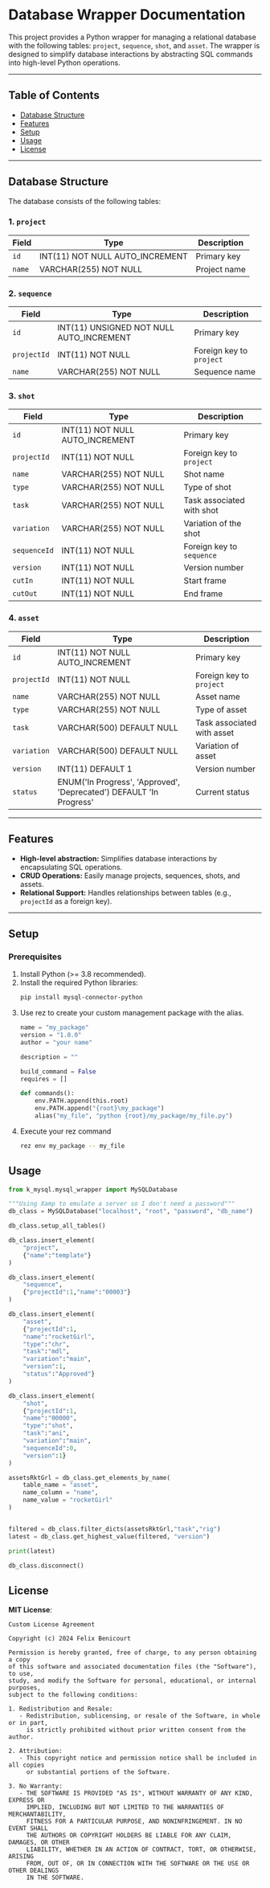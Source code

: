 
# Database Wrapper Documentation

This project provides a Python wrapper for managing a relational database with the following tables: `project`, `sequence`, `shot`, and `asset`. The wrapper is designed to simplify database interactions by abstracting SQL commands into high-level Python operations.

---

## Table of Contents

- [Database Structure](#database-structure)
- [Features](#features)
- [Setup](#setup)
- [Usage](#usage)
- [License](#license)

---

## Database Structure

The database consists of the following tables:

### 1. **`project`**
| Field   | Type                              | Description               |
|---------|-----------------------------------|---------------------------|
| `id`    | INT(11) NOT NULL AUTO_INCREMENT   | Primary key               |
| `name`  | VARCHAR(255) NOT NULL            | Project name              |

### 2. **`sequence`**
| Field       | Type                              | Description               |
|-------------|-----------------------------------|---------------------------|
| `id`        | INT(11) UNSIGNED NOT NULL AUTO_INCREMENT | Primary key      |
| `projectId` | INT(11) NOT NULL                 | Foreign key to `project` |
| `name`      | VARCHAR(255) NOT NULL            | Sequence name            |

### 3. **`shot`**
| Field        | Type                              | Description               |
|--------------|-----------------------------------|---------------------------|
| `id`         | INT(11) NOT NULL AUTO_INCREMENT   | Primary key               |
| `projectId`  | INT(11) NOT NULL                 | Foreign key to `project` |
| `name`       | VARCHAR(255) NOT NULL            | Shot name                |
| `type`       | VARCHAR(255) NOT NULL            | Type of shot             |
| `task`       | VARCHAR(255) NOT NULL            | Task associated with shot |
| `variation`  | VARCHAR(255) NOT NULL            | Variation of the shot    |
| `sequenceId` | INT(11) NOT NULL                 | Foreign key to `sequence`|
| `version`    | INT(11) NOT NULL                 | Version number           |
| `cutIn`      | INT(11) NOT NULL                 | Start frame              |
| `cutOut`     | INT(11) NOT NULL                 | End frame                |

### 4. **`asset`**
| Field       | Type                              | Description               |
|-------------|-----------------------------------|---------------------------|
| `id`        | INT(11) NOT NULL AUTO_INCREMENT   | Primary key               |
| `projectId` | INT(11) NOT NULL                 | Foreign key to `project` |
| `name`      | VARCHAR(255) NOT NULL            | Asset name               |
| `type`      | VARCHAR(255) NOT NULL            | Type of asset            |
| `task`      | VARCHAR(500) DEFAULT NULL        | Task associated with asset|
| `variation` | VARCHAR(500) DEFAULT NULL        | Variation of asset       |
| `version`   | INT(11) DEFAULT 1                | Version number           |
| `status`    | ENUM('In Progress', 'Approved', 'Deprecated') DEFAULT 'In Progress' | Current status |

---

## Features

- **High-level abstraction:** Simplifies database interactions by encapsulating SQL operations.
- **CRUD Operations:** Easily manage projects, sequences, shots, and assets.
- **Relational Support:** Handles relationships between tables (e.g., `projectId` as a foreign key).

---

## Setup

### Prerequisites

1. Install Python (>= 3.8 recommended).
2. Install the required Python libraries:
   ```bash
   pip install mysql-connector-python
3. Use rez to create your custom management package with the alias.
    ```python
    name = "my_package"
    version = "1.0.0"
    author = "your name"

    description = ""

    build_command = False
    requires = []

    def commands():
        env.PATH.append(this.root)
        env.PATH.append("{root}\my_package")
        alias("my_file", "python {root}/my_package/my_file.py")
    ```
4. Execute your rez command
    ```bash
    rez env my_package -- my_file
    ```


## Usage
 ```python
 from k_mysql.mysql_wrapper import MySQLDatabase

"""Using Xamp to emulate a server so I don't need a password"""
 db_class = MySQLDatabase("localhost", "root", "password", "db_name")

 db_class.setup_all_tables()

 db_class.insert_element(
     "project",
     {"name":"template"}
 )

 db_class.insert_element(
     "sequence",
     {"projectId":1,"name":"00003"}
 )

 db_class.insert_element(
     "asset",
     {"projectId":1,
     "name":"rocketGirl", 
     "type":"chr",
     "task":"mdl",
     "variation":"main",
     "version":1,
     "status":"Approved"}
 )

 db_class.insert_element(
     "shot",
     {"projectId":1,
     "name":"00000",
     "type":"shot",
     "task":"ani",
     "variation":"main",
     "sequenceId":0,
     "version":1}
 )

 assetsRktGrl = db_class.get_elements_by_name(
     table_name = "asset",
     name_column = "name",
     name_value = "rocketGirl"
 )


 filtered = db_class.filter_dicts(assetsRktGrl,"task","rig")
 latest = db_class.get_highest_value(filtered, "version")

 print(latest)

 db_class.disconnect()
 ```

## License
**MIT License**:

```text
Custom License Agreement

Copyright (c) 2024 Felix Benicourt

Permission is hereby granted, free of charge, to any person obtaining a copy
of this software and associated documentation files (the "Software"), to use,
study, and modify the Software for personal, educational, or internal purposes,
subject to the following conditions:

1. Redistribution and Resale:
   - Redistribution, sublicensing, or resale of the Software, in whole or in part, 
     is strictly prohibited without prior written consent from the author.

2. Attribution:
   - This copyright notice and permission notice shall be included in all copies 
     or substantial portions of the Software.

3. No Warranty:
   - THE SOFTWARE IS PROVIDED "AS IS", WITHOUT WARRANTY OF ANY KIND, EXPRESS OR 
     IMPLIED, INCLUDING BUT NOT LIMITED TO THE WARRANTIES OF MERCHANTABILITY, 
     FITNESS FOR A PARTICULAR PURPOSE, AND NONINFRINGEMENT. IN NO EVENT SHALL 
     THE AUTHORS OR COPYRIGHT HOLDERS BE LIABLE FOR ANY CLAIM, DAMAGES, OR OTHER 
     LIABILITY, WHETHER IN AN ACTION OF CONTRACT, TORT, OR OTHERWISE, ARISING 
     FROM, OUT OF, OR IN CONNECTION WITH THE SOFTWARE OR THE USE OR OTHER DEALINGS 
     IN THE SOFTWARE.

```
